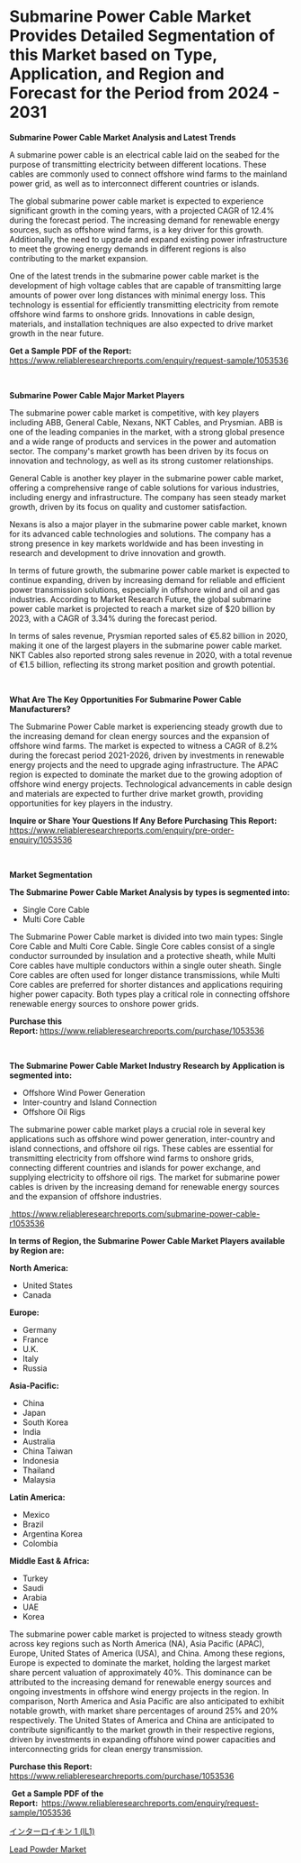 <p><h1>Submarine Power Cable Market Provides Detailed Segmentation of this Market based on Type, Application, and Region and Forecast for the Period from 2024 - 2031</h1></p><p><strong>Submarine Power Cable Market Analysis and Latest Trends</strong></p>
<p><p>A submarine power cable is an electrical cable laid on the seabed for the purpose of transmitting electricity between different locations. These cables are commonly used to connect offshore wind farms to the mainland power grid, as well as to interconnect different countries or islands.</p><p>The global submarine power cable market is expected to experience significant growth in the coming years, with a projected CAGR of 12.4% during the forecast period. The increasing demand for renewable energy sources, such as offshore wind farms, is a key driver for this growth. Additionally, the need to upgrade and expand existing power infrastructure to meet the growing energy demands in different regions is also contributing to the market expansion.</p><p>One of the latest trends in the submarine power cable market is the development of high voltage cables that are capable of transmitting large amounts of power over long distances with minimal energy loss. This technology is essential for efficiently transmitting electricity from remote offshore wind farms to onshore grids. Innovations in cable design, materials, and installation techniques are also expected to drive market growth in the near future.</p></p>
<p><strong>Get a Sample PDF of the Report:&nbsp;</strong> <a href="https://www.reliableresearchreports.com/enquiry/request-sample/1053536">https://www.reliableresearchreports.com/enquiry/request-sample/1053536</a></p>
<p>&nbsp;</p>
<p><strong>Submarine Power Cable Major Market Players</strong></p>
<p><p>The submarine power cable market is competitive, with key players including ABB, General Cable, Nexans, NKT Cables, and Prysmian. ABB is one of the leading companies in the market, with a strong global presence and a wide range of products and services in the power and automation sector. The company's market growth has been driven by its focus on innovation and technology, as well as its strong customer relationships.</p><p>General Cable is another key player in the submarine power cable market, offering a comprehensive range of cable solutions for various industries, including energy and infrastructure. The company has seen steady market growth, driven by its focus on quality and customer satisfaction.</p><p>Nexans is also a major player in the submarine power cable market, known for its advanced cable technologies and solutions. The company has a strong presence in key markets worldwide and has been investing in research and development to drive innovation and growth.</p><p>In terms of future growth, the submarine power cable market is expected to continue expanding, driven by increasing demand for reliable and efficient power transmission solutions, especially in offshore wind and oil and gas industries. According to Market Research Future, the global submarine power cable market is projected to reach a market size of $20 billion by 2023, with a CAGR of 3.34% during the forecast period.</p><p>In terms of sales revenue, Prysmian reported sales of €5.82 billion in 2020, making it one of the largest players in the submarine power cable market. NKT Cables also reported strong sales revenue in 2020, with a total revenue of €1.5 billion, reflecting its strong market position and growth potential.</p></p>
<p>&nbsp;</p>
<p><strong>What Are The Key Opportunities For Submarine Power Cable Manufacturers?</strong></p>
<p><p>The Submarine Power Cable market is experiencing steady growth due to the increasing demand for clean energy sources and the expansion of offshore wind farms. The market is expected to witness a CAGR of 8.2% during the forecast period 2021-2026, driven by investments in renewable energy projects and the need to upgrade aging infrastructure. The APAC region is expected to dominate the market due to the growing adoption of offshore wind energy projects. Technological advancements in cable design and materials are expected to further drive market growth, providing opportunities for key players in the industry.</p></p>
<p><strong>Inquire or Share Your Questions If Any Before Purchasing This Report:</strong> <a href="https://www.reliableresearchreports.com/enquiry/pre-order-enquiry/1053536">https://www.reliableresearchreports.com/enquiry/pre-order-enquiry/1053536</a></p>
<p>&nbsp;</p>
<p><strong>Market Segmentation</strong></p>
<p><strong>The Submarine Power Cable Market Analysis by types is segmented into:</strong></p>
<p><ul><li>Single Core Cable</li><li>Multi Core Cable</li></ul></p>
<p><p>The Submarine Power Cable market is divided into two main types: Single Core Cable and Multi Core Cable. Single Core cables consist of a single conductor surrounded by insulation and a protective sheath, while Multi Core cables have multiple conductors within a single outer sheath. Single Core cables are often used for longer distance transmissions, while Multi Core cables are preferred for shorter distances and applications requiring higher power capacity. Both types play a critical role in connecting offshore renewable energy sources to onshore power grids.</p></p>
<p><strong>Purchase this Report:&nbsp;</strong><a href="https://www.reliableresearchreports.com/purchase/1053536">https://www.reliableresearchreports.com/purchase/1053536</a></p>
<p>&nbsp;</p>
<p><strong>The Submarine Power Cable Market Industry Research by Application is segmented into:</strong></p>
<p><ul><li>Offshore Wind Power Generation</li><li>Inter-country and Island Connection</li><li>Offshore Oil Rigs</li></ul></p>
<p><p>The submarine power cable market plays a crucial role in several key applications such as offshore wind power generation, inter-country and island connections, and offshore oil rigs. These cables are essential for transmitting electricity from offshore wind farms to onshore grids, connecting different countries and islands for power exchange, and supplying electricity to offshore oil rigs. The market for submarine power cables is driven by the increasing demand for renewable energy sources and the expansion of offshore industries.</p></p>
<p><a href="https://www.reliableresearchreports.com/submarine-power-cable-r1053536">&nbsp;https://www.reliableresearchreports.com/submarine-power-cable-r1053536</a></p>
<p><strong>In terms of Region, the Submarine Power Cable Market Players available by Region are:</strong></p>
<p>
    <p> <strong> North America: </strong>
        <ul>
            <li>United States</li>
            <li>Canada</li>
        </ul>
        </p> 
    <p> <strong> Europe: </strong>
        <ul>
            <li>Germany</li>
            <li>France</li>
            <li>U.K.</li>
            <li>Italy</li>
            <li>Russia</li>
        </ul>
        </p> 
    <p> <strong> Asia-Pacific: </strong>
        <ul>
            <li>China</li>
            <li>Japan</li>
            <li>South Korea</li>
            <li>India</li>
            <li>Australia</li>
            <li>China Taiwan</li>
            <li>Indonesia</li>
            <li>Thailand</li>
            <li>Malaysia</li>
        </ul>
        </p> 
    <p> <strong> Latin America: </strong>
        <ul>
            <li>Mexico</li>
            <li>Brazil</li>
            <li>Argentina Korea</li>
            <li>Colombia</li>
        </ul>
        </p> 
    <p> <strong> Middle East & Africa: </strong>
        <ul>
            <li>Turkey</li>
            <li>Saudi</li>
            <li>Arabia</li>
            <li>UAE</li>
            <li>Korea</li>
        </ul>
    </p>
    </p>
<p><p>The submarine power cable market is projected to witness steady growth across key regions such as North America (NA), Asia Pacific (APAC), Europe, United States of America (USA), and China. Among these regions, Europe is expected to dominate the market, holding the largest market share percent valuation of approximately 40%. This dominance can be attributed to the increasing demand for renewable energy sources and ongoing investments in offshore wind energy projects in the region. In comparison, North America and Asia Pacific are also anticipated to exhibit notable growth, with market share percentages of around 25% and 20% respectively. The United States of America and China are anticipated to contribute significantly to the market growth in their respective regions, driven by investments in expanding offshore wind power capacities and interconnecting grids for clean energy transmission.</p></p>
<p><strong>Purchase this Report: </strong><a href="https://www.reliableresearchreports.com/purchase/1053536">https://www.reliableresearchreports.com/purchase/1053536</a></p>
<p>&nbsp;<strong>Get a Sample PDF of the Report:&nbsp;&nbsp;</strong><a href="https://www.reliableresearchreports.com/enquiry/request-sample/1053536">https://www.reliableresearchreports.com/enquiry/request-sample/1053536</a></p>
<p><strong></strong></p>
<p><p><a href="https://github.com/luffiazaza/Market-Research-Report-List-1/blob/main/916040191751.md">インターロイキン 1 (IL1)</a></p><p><a href="https://view.publitas.com/reportprime-1/lead-powder-market-focuses-on-market-share-size-and-projected-forecast-till-2031/">Lead Powder Market</a></p></p>